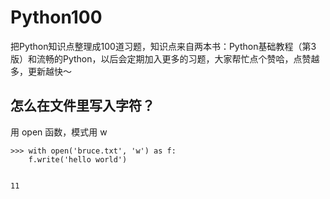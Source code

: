 # Python100
把Python知识点整理成100道习题，知识点来自两本书：Python基础教程（第3版）和流畅的Python，以后会定期加入更多的习题，大家帮忙点个赞哈，点赞越多，更新越快～


## 怎么在文件里写入字符？

用 open 函数，模式用 w


```
>>> with open('bruce.txt', 'w') as f:
    f.write('hello world')

    
11
```
